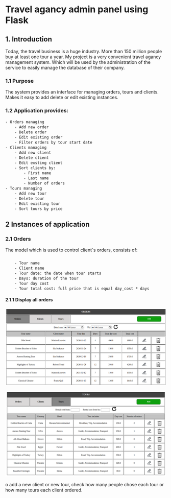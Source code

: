# Travel agancy admin panel using Flask
## 1. Introduction
Today, the travel business is a huge industry. More than 150 million people buy at least one tour a year.
My project is a very convenient travel agancy management system. Which will be used by the administration of the service to easily manage the database of their company.

### 1.1 Purpose
The system provides an interface for managing orders, tours and clients. Makes it easy to add delete or edit existing instances.

### 1.2 Application provides:
    - Orders managing
        - Add new order
        - Delete order
        - Edit existing order
        - Filter orders by tour start date
    - Clients managing
        - Add new client
        - Delete client
        - Edit exsting client
        - Sort clients by: 
            - First name
            - Last name
            - Number of orders
    - Tours managing
        - Add new tour
        - Delete tour
        - Edit existing tour
        - Sort tours by price
        
## 2 Instances of application

### 2.1 Orders
  The model which is used to control client`s orders, consists of:
#####
        - Tour name
        - Client name
        - Tour date: the date when tour starts
        - Days: duration of the tour
        - Tour day cost
        - Tour total cost: full price that is equal day_cost * days
  

#### 2.1.1 Display all orders
![Orders](documentation/screenshots/orders.png)


![Orders](documentation/screenshots/tours.png)

o add a new client or new tour, check how many people chose each tour or how many tours each client ordered.
